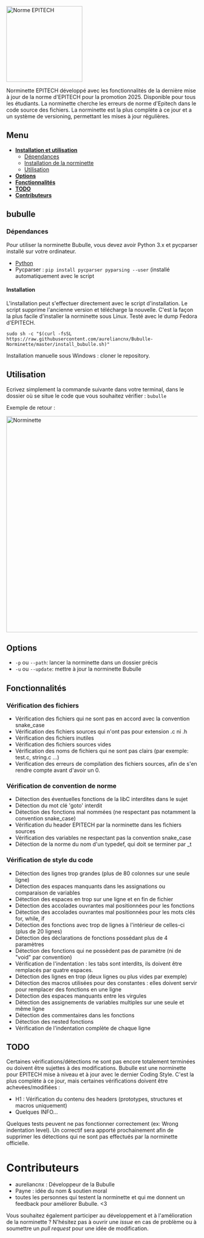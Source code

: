 [<img alt="Norme EPITECH" src="https://raw.githubusercontent.com/aureliancnx/Bubulle-Norminette/master/images/logo.png" width="200px"/>](https://github.com/aureliancnx/Bubulle-Norminette)

Norminette EPITECH développé avec les fonctionnalités de la dernière mise à jour de la norme d'EPITECH pour la promotion 2025. Disponible pour tous les étudiants.
La norminette cherche les erreurs de norme d'Epitech dans le code source des fichiers. La norminette est la plus complète à ce jour et a un système de versioning, permettant les mises à jour régulières.

## Menu

* __[Installation et utilisation](#bubulle)__
  * [Dépendances](#dépendances)
  * [Installation de la norminette](#installation)
  * [Utilisation](#utilisation)
* __[Options](#options)__
* __[Fonctionnalités](#fonctionnalités)__
* __[TODO](#todo)__
* __[Contributeurs](#contributeurs)__

## bubulle

### Dépendances
  Pour utiliser la norminette Bubulle, vous devez avoir Python 3.x et pycparser installé sur votre ordinateur.
 - [Python](https://python.com)
 - Pycparser : ```pip install pycparser pyparsing --user``` (installé automatiquement avec le script

#### Installation

L'installation peut s'effectuer directement avec le script d'installation. Le script supprime l'ancienne version et télécharge la nouvelle. C'est la façon la plus facile d'installer la norminette sous Linux. Testé avec le dump Fedora d'EPITECH.

```
sudo sh -c "$(curl -fsSL https://raw.githubusercontent.com/aureliancnx/Bubulle-Norminette/master/install_bubulle.sh)"
```

Installation manuelle sous Windows : cloner le repository.

## Utilisation

  Ecrivez simplement la commande suivante dans votre terminal, dans le dossier où se situe le code que vous souhaitez vérifier : 
 `bubulle`
 
 Exemple de retour :

[<img alt="Norminette" src="https://raw.githubusercontent.com/aureliancnx/Bubulle-Norminette/master/images/example1.png" width="570px"/>](https://github.com/aureliancnx/Bubulle-Norminette)

## Options

 - `-p` ou `--path`: lancer la norminette dans un dossier précis
 - `-u` ou `--update`: mettre à jour la norminette Bubulle

## Fonctionnalités

### Vérification des fichiers
 - Vérification des fichiers qui ne sont pas en accord avec la convention snake_case
 - Vérification des fichiers sources qui n'ont pas pour extension .c ni .h
 - Vérification des fichiers inutiles
 - Vérification des fichiers sources vides
 - Vérification des noms de fichiers qui ne sont pas clairs (par exemple: test.c, string.c ...)
 - Verification des erreurs de compilation des fichiers sources, afin de s'en rendre compte avant d'avoir un 0.

### Vérification de convention de norme

 - Détection des éventuelles fonctions de la libC interdites dans le sujet
 - Détection du mot clé 'goto' interdit
 - Détection des fonctions mal nommées (ne respectant pas notamment la convention snake_case)
 - Vérification du header EPITECH par la norminette dans les fichiers sources
 - Vérification des variables ne respectant pas la convention snake_case
 - Détection de la norme du nom d'un typedef, qui doit se terminer par _t

### Vérification de style du code

 - Détection des lignes trop grandes (plus de 80 colonnes sur une seule ligne)
 - Détection des espaces manquants dans les assignations ou comparaison de variables
 - Détection des espaces en trop sur une ligne et en fin de fichier
 - Détection des accolades ouvrantes mal positionnées pour les fonctions
 - Détection des accolades ouvrantes mal positionnées pour les mots clés for, while, if
 - Détection des fonctions avec trop de lignes à l'intérieur de celles-ci (plus de 20 lignes)
 - Détection des déclarations de fonctions possédant plus de 4 paramètres
 - Détection des fonctions qui ne possèdent pas de paramètre (ni de "void" par convention)
 - Vérification de l'indentation : les tabs sont interdits, ils doivent être remplacés par quatre espaces.
 - Détection des lignes en trop (deux lignes ou plus vides par exemple)
 - Détection des macros utilisées pour des constantes : elles doivent servir pour remplacer des fonctions en une ligne
 - Détection des espaces manquants entre les virgules
 - Détection des assignements de variables multiples sur une seule et même ligne
 - Détection des commentaires dans les fonctions
 - Détection des nested fonctions
 - Vérification de l'indentation complète de chaque ligne
 
## TODO

 Certaines vérifications/détections ne sont pas encore totalement terminées ou doivent être sujettes à des modifications. Bubulle est une norminette pour EPITECH mise à niveau et à jour avec le dernier Coding Style. C'est la plus complète à ce jour, mais certaines vérifications doivent être achevées/modifiées : 

 - H1 : Vérification du contenu des headers (prototypes, structures et macros uniquement)
 - Quelques INFO...

 Quelques tests peuvent ne pas fonctionner correctement (ex: Wrong indentation level). Un correctif sera apporté prochainement afin de supprimer les détections qui ne sont pas effectués par la norminette officielle. 

# Contributeurs
 - aureliancnx : Développeur de la Bubulle
 - Payne : idée du nom & soutien moral
 - toutes les personnes qui testent la norminette et qui me donnent un feedback pour améliorer Bubulle. <3
 
 Vous souhaitez également participer au développement et à l'amélioration de la norminette ? N'hésitez pas à ouvrir une <i>issue</i> en cas de problème ou à soumettre un <i>pull request</i> pour une idée de modification.
